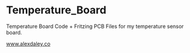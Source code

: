 Temperature_Board
=================
Temperature Board Code + Fritzing PCB Files for my temperature sensor board.

www.alexdaley.co
